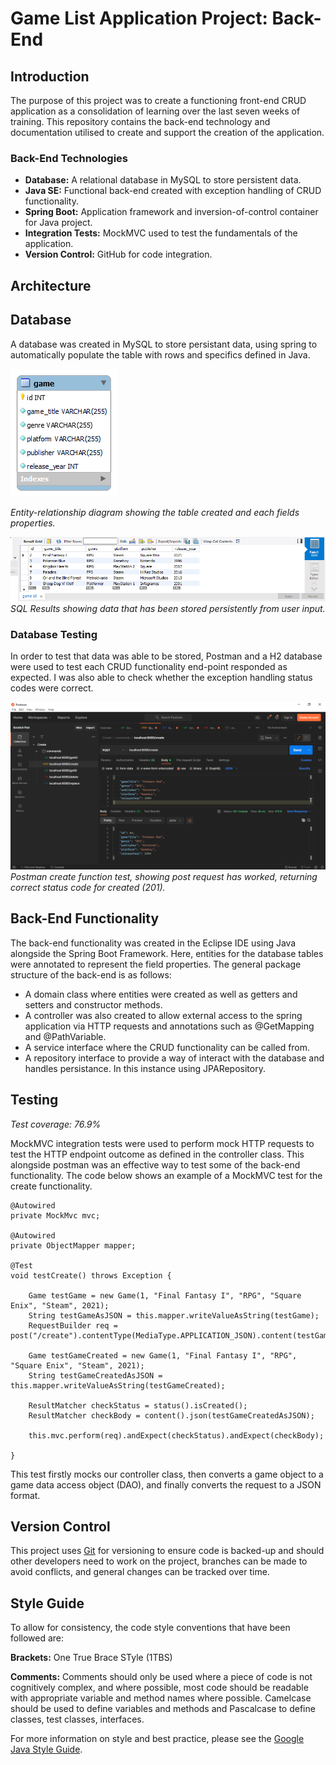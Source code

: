 # Game List Application Project: Back-End
## Introduction
The purpose of this project was to create a functioning front-end CRUD application as a consolidation of learning over the last seven weeks of training. This repository contains the back-end technology and documentation utilised to create and support the creation of the application.

### Back-End Technologies
* **Database:** A relational database in MySQL to store persistent data.
* **Java SE:** Functional back-end created with exception handling of CRUD functionality.
* **Spring Boot:** Application framework and inversion-of-control container for Java project.
* **Integration Tests:** MockMVC used to test the fundamentals of the application.
* **Version Control:** GitHub for code integration.

## Architecture


## Database
A database was created in MySQL to store persistant data, using spring to automatically populate the table with rows and specifics defined in Java.

![ERD](https://github.com/SarahDowning/GameAppBackEnd/blob/43e031e73b6aea4576b83a582b12dfa8822f6345/Documentation/Game%20Application%20ERD.png)

_Entity-relationship diagram showing the table created and each fields properties._

![SQL-Data](https://github.com/SarahDowning/GameAppBackEnd/blob/e4713b678d6ea212b864e071ef96940216a60710/Documentation/SQL-Result-Grid.png)
_SQL Results showing data that has been stored persistently from user input._

### Database Testing
In order to test that data was able to be stored, Postman and a H2 database were used to test each CRUD functionality end-point responded as expected. I was also able to check whether the exception handling status codes were correct.

![Postman](https://github.com/SarahDowning/GameAppBackEnd/blob/e4713b678d6ea212b864e071ef96940216a60710/Documentation/postman.png)
_Postman create function test, showing post request has worked, returning correct status code for created (201)._

## Back-End Functionality
The back-end functionality was created in the Eclipse IDE using Java alongside the Spring Boot Framework. Here, entities for the database tables were annotated to represent the field properties. The general package structure of the back-end is as follows:
* A domain class where entities were created as well as getters and setters and constructor methods.
* A controller was also created to allow external access to the spring application via HTTP requests and annotations such as @GetMapping and @PathVariable.
* A service interface where the CRUD functionality can be called from.
* A repository interface to provide a way of interact with the database and handles persistance. In this instance using JPARepository.

## Testing
_Test coverage: 76.9%_
  
MockMVC integration tests were used to perform mock HTTP requests to test the HTTP endpoint outcome as defined in the controller class. This alongside postman was an effective way to test some of the back-end functionality. The code below shows an example of a MockMVC test for the create functionality.

	@Autowired
	private MockMvc mvc;

	@Autowired
	private ObjectMapper mapper;

	@Test
	void testCreate() throws Exception {

		Game testGame = new Game(1, "Final Fantasy I", "RPG", "Square Enix", "Steam", 2021);
		String testGameAsJSON = this.mapper.writeValueAsString(testGame);
		RequestBuilder req = post("/create").contentType(MediaType.APPLICATION_JSON).content(testGameAsJSON);

		Game testGameCreated = new Game(1, "Final Fantasy I", "RPG", "Square Enix", "Steam", 2021);
		String testGameCreatedAsJSON = this.mapper.writeValueAsString(testGameCreated);

		ResultMatcher checkStatus = status().isCreated();
		ResultMatcher checkBody = content().json(testGameCreatedAsJSON);

		this.mvc.perform(req).andExpect(checkStatus).andExpect(checkBody);

	}

  
This test firstly mocks our controller class, then converts a game object to a game data access object (DAO), and finally converts the request to a JSON format.

## Version Control

This project uses [Git](https://git-scm.com///) for versioning to ensure code is backed-up and should other developers need to work on the project, branches can be made to avoid conflicts, and general changes can be tracked over time.

## Style Guide

To allow for consistency, the code style conventions that have been followed are:

**Brackets:** One True Brace STyle (1TBS)

**Comments:** Comments should only be used where a piece of code is not cognitively complex, and where possible, most code should be readable with appropriate variable and method names where possible. Camelcase should be used to define variables and methods and Pascalcase to define classes, test classes, interfaces.

For more information on style and best practice, please see the [Google Java Style Guide](https://google.github.io/styleguide/javaguide.html).
